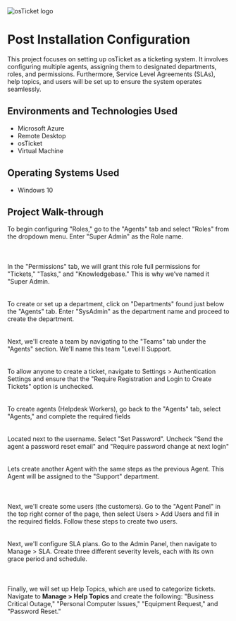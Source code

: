 <img src="https://i.imgur.com/Clzj7Xs.png" alt="osTicket logo"/>
</p>

<h1>Post Installation Configuration</h1>
This project focuses on setting up osTicket as a ticketing system. It involves configuring multiple agents, assigning them to designated departments, roles, and permissions. Furthermore, Service Level Agreements (SLAs), help topics, and users will be set up to ensure the system operates seamlessly.<br />

<h2>Environments and Technologies Used</h2>

- Microsoft Azure 
- Remote Desktop 
- osTicket
- Virtual Machine

<h2>Operating Systems Used </h2>

- Windows 10</b>


<h2>Project Walk-through</h2>

To begin configuring "Roles," go to the "Agents" tab and select "Roles" from the dropdown menu. Enter "Super Admin" as the Role name.<br/>
<br/>
<br/>
<img src="https://i.ibb.co/MP1WQRF/1.jpg" alt=""/>
<br/>
<br/> 
In the "Permissions" tab, we will grant this role full permissions for "Tickets," "Tasks," and "Knowledgebase." This is why we’ve named it "Super Admin.
<br/>
<br/> 
<img src="https://i.ibb.co/Nxfjw9n/2.jpg" alt=""/>
<br/>
<br/> 
To create or set up a department, click on "Departments" found just below the "Agents" tab. Enter "SysAdmin" as the department name and proceed to create the department.
<br/>
<br/>
<img src="https://i.ibb.co/ZgH1f6J/3.jpg" alt=""/>
<br/>
<br/> 
Next, we'll create a team by navigating to the "Teams" tab under the "Agents" section. We'll name this team "Level II Support.
<br/>
<br/> 
<img src="https://i.ibb.co/1X2PrGs/4.jpg" alt=""/>
<br/>
<br/> 
To allow anyone to create a ticket, navigate to Settings > Authentication Settings and ensure that the "Require Registration and Login to Create Tickets" option is unchecked.
<br/>
<br/> 
<img src="https://i.ibb.co/bLJtx3W/5.jpg" alt=""/>
<br/>
<br/> 
To create agents (Helpdesk Workers), go back to the "Agents" tab, select "Agents," and complete the required fields
<br/>
<br/> 
<img src="https://i.ibb.co/qM02CGy/6.jpg" alt=""/>
<br/>
<br/> 
Located next to the username. Select "Set Password". Uncheck "Send the agent a password reset email" and "Require password change at next login"
<br/>
<br/>
<img src="https://i.ibb.co/QNs9JFx/7.jpg" alt=""/>
<br/>
<br/>
Lets create another Agent with the same steps as the previous Agent. This Agent will be assigned to the "Support" department. 
<br/>
<br/>
<img src="https://i.ibb.co/J2RbZgg/8.jpg" alt=""/>
<img src="https://i.ibb.co/hcTGKkL/9.jpg" alt=""/>
<br/>
<br/>
Next, we'll create some users (the customers). Go to the "Agent Panel" in the top right corner of the page, then select Users > Add Users and fill in the required fields. Follow these steps to create two users.
<br/>
<br/> 
<img src="https://i.ibb.co/HdDD6zw/10.jpg" alt=""/>
<br/>
<br/> 
Next, we'll configure SLA plans. Go to the Admin Panel, then navigate to Manage > SLA. Create three different severity levels, each with its own grace period and schedule.
<br/>
<br/> 
<img src="https://i.ibb.co/vx6gNsH/11.jpg" alt=""/>
<img src="https://i.ibb.co/1R99hLS/12.jpg" alt=""/>
<img src="https://i.ibb.co/qFw46YT/13.jpg" alt=""/>
<br/>
<br/> 
Finally, we will set up Help Topics, which are used to categorize tickets. Navigate to **Manage > Help Topics** and create the following: "Business Critical Outage," "Personal Computer Issues," "Equipment Request," and "Password Reset."
<br/>
<br/>
<img src="https://i.ibb.co/Ssw6HHn/14.jpg" alt=""/>
<img src="https://i.ibb.co/6vFFPZ3/15.jpg" alt=""/>
